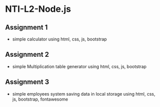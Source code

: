 # NTI-L2-Node.js

## Assignment 1
- simple calculator using html, css, js, bootstrap
  
## Assignment 2
- simple Multiplication table generator using html, css, js, bootstrap
  
## Assignment 3
- simple employees system saving data in local storage using html, css, js, bootstrap, fontawesome
